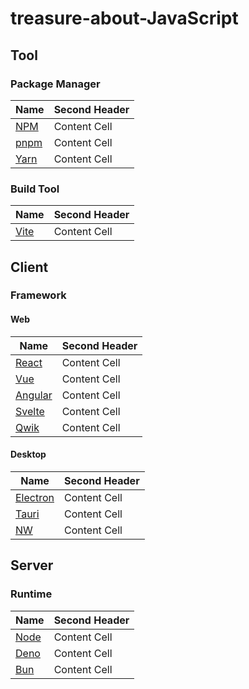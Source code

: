 # treasure-about-JavaScript
## Tool
### Package Manager
| Name  | Second Header |
| ------------- | ------------- |
| [NPM](https://www.npmjs.com/)  | Content Cell  |
| [pnpm](https://pnpm.io/)  | Content Cell  |
| [Yarn](https://yarnpkg.com/)  | Content Cell  |

### Build Tool
| Name  | Second Header |
| ------------- | ------------- |
| [Vite](https://vite.dev/) | Content Cell  |


 

## Client
### Framework
#### Web
| Name  | Second Header |
| ------------- | ------------- |
| [React](https://react.dev/) | Content Cell  |
| [Vue](https://vuejs.org/)  | Content Cell  |
| [Angular](https://angular.dev/)  | Content Cell  |
| [Svelte](https://svelte.dev/)  | Content Cell  |
| [Qwik](https://qwik.dev/)  | Content Cell  |

#### Desktop
| Name  | Second Header |
| ------------- | ------------- |
| [Electron](https://www.electronjs.org/) | Content Cell  |
| [Tauri](https://tauri.app/)  | Content Cell  |
| [NW](https://nwjs.io/)  | Content Cell  |

## Server
### Runtime
| Name  | Second Header |
| ------------- | ------------- |
| [Node](https://nodejs.org/en)  | Content Cell  |
| [Deno](https://deno.com/)  | Content Cell  |
| [Bun](https://bun.sh/)  | Content Cell  |
